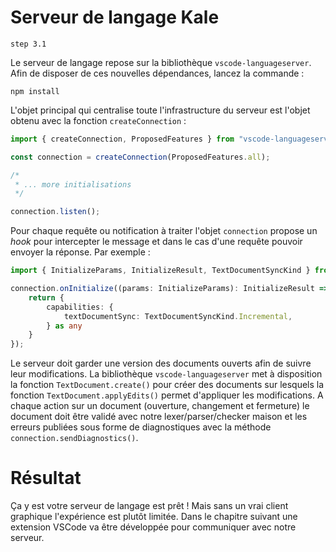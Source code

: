 
# Serveur de langage Kale

`step 3.1`

Le serveur de langage repose sur la bibliothèque `vscode-languageserver`. Afin de disposer de ces nouvelles dépendances, lancez la commande :
```
npm install
```

L'objet principal qui centralise toute l'infrastructure du serveur est l'objet obtenu avec la fonction `createConnection` :

```typescript
import { createConnection, ProposedFeatures } from "vscode-languageserver";

const connection = createConnection(ProposedFeatures.all);

/*
 * ... more initialisations
 */

connection.listen();
```

Pour chaque requête ou notification à traiter l'objet `connection` propose un *hook* pour intercepter le message et dans le cas
d'une requête pouvoir envoyer la réponse. Par exemple :

```typescript
import { InitializeParams, InitializeResult, TextDocumentSyncKind } from "vscode-languageserver";

connection.onInitialize((params: InitializeParams): InitializeResult => {
	return {
		capabilities: {
			textDocumentSync: TextDocumentSyncKind.Incremental,
		} as any
	}
});
```

Le serveur doit garder une version des documents ouverts afin de suivre leur modifications. La bibliothèque `vscode-languageserver`
met à disposition la fonction `TextDocument.create()` pour créer des documents sur lesquels la fonction `TextDocument.applyEdits()`
permet d'appliquer les modifications. A chaque action sur un document (ouverture, changement et fermeture) le document doit être
validé avec notre lexer/parser/checker maison et les erreurs publiées sous forme de diagnostiques avec la méthode `connection.sendDiagnostics()`.

# Résultat

Ça y est votre serveur de langage est prêt ! Mais sans un vrai client graphique l'expérience est plutôt limitée.
Dans le chapitre suivant une extension VSCode va être développée pour communiquer avec notre serveur.